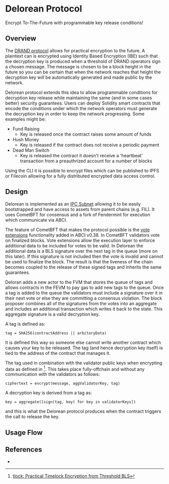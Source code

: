 # Delorean Protocol

Encrypt To-The-Future with programmable key release conditions!

## Overview

The [DRAND protocol](https://drand.love/) allows for practical encryption to the future. A plaintext can is encrypted using Identity Based Encryption (IBE) such that the decryption key is produced when a threshold of DRAND operators sign a chosen message. The message is chosen to be a block height in the future so you can be certain that when the network reaches that height the decryption key will be automatically generated and made public by the network.

Delorean protocol extends this idea to allow programmable conditions for decryption key release while maintaining the same (and in some cases better) security guarantees. Users can deploy Solidity smart contracts that encode the conditions under which the network operators must generate the decryption key in order to keep the network progressing. Some examples might be:

- Fund Raising
    - Key is released once the contract raises some amount of funds
- Hush Money
    - Key is released if the contract does not receive a periodic payment
- Dead Man Switch
    - Key is released the contract it doesn't receive a 'heartbeat' transaction from a preauthrized account for a number of blocks

Using the CLI it is possible to encrypt files which can be published to IPFS or Filecoin allowing for a fully distributed encrypted data access control.

## Design

Delorean is implemented as an [IPC Subnet](https://docs.ipc.space/) allowing it to be easily bootstrapped and have access to assets from parent chains (e.g. FIL). It uses CometBFT for consensus and a fork of Fendermint for execution which communicate via ABCI.

The feature of CometBFT that makes the protocol possible is the [vote extensions](https://docs.cosmos.network/main/build/abci/vote-extensions) functionality added in ABCI v0.38. In CometBFT validators vote on finalized blocks. Vote extensions allow the execution layer to enforce additional data to be included for votes to be valid. In Delorean the additional data is a BLS signature over the next tag in the queue (more on this later). If this signature is not included then the vote is invalid and cannot be used to finalize the block. The result is that the liveness of the chain becomes coupled to the release of these signed tags and inherits the same guarantees.

Deloran adds a new actor to the FVM that stores the queue of tags and allows contracts in the FEVM to pay gas to add new tags to the queue. Once a tag is added to the queue the validators must include a signature over it in their next vote or else they are committing a consensus violation. The block proposer combines all of the signatures from the votes into an aggregate and includes an additional transaction which writes it back to the state. This aggregate signature is a valid decryption key.

A tag is defined as:

```
tag = SHA256(contractAddress || arbitaryData)
```

It is defined this way so someone else cannot write another contract which causes your key to be released. The tag (and hence decryption key itself) is tied to the address of the contract that manages it.

The tag used in combination with the validator public keys when encrypting data as defined in [^tlock]. This takes place fully-offchain and without any communication with the validators as follows:

```
ciphertext = encrypt(message, aggValidatorKey, tag)
```

A decryption key is derived from a tag as:

```
key = aggregate([sign(tag, key) for key in validatorKeys])
```

and this is what the Delorean protocol produces when the contract triggers the call to release the key.

## Usage Flow



## References

- [^tlock]: [tlock: Practical Timelock Encryption from Threshold BLS](https://eprint.iacr.org/2023/189)